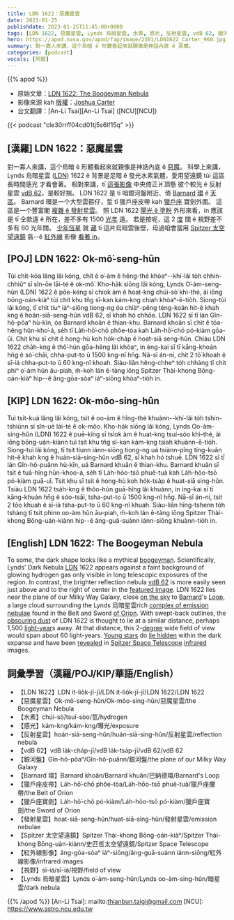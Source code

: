 ```yaml
---
title: LDN 1622：惡魔星雲
date: 2023-01-25
publishdate: 2023-01-25T11:45:00+0800
tags: [LDN 1622, 惡魔星雲, Lynds 烏暗星雲, 水素, 感光, 反射星雲, vdB 62, 銀河盤, Barnard 環, 獵戶座皮帶, 獵戶座寶劍, 發射星雲, Spitzer 太空望遠鏡, 紅外線影像, 視野]
hero: https://apod.nasa.gov/apod/fap/image/2301/LDN1622_Carter_960.jpg
summary: 對一寡人來講，這个烏暗 ê 形體看起來就親像是神話內底 ê 惡魔。
categories: [podcast]
vocals: [阿錕]
---
```


{{% apod %}}

- 原始文章：[LDN 1622: The Boogeyman Nebula](https://apod.nasa.gov/apod/ap230125.html)
- 影像來源 kah [版權][copyright]：[Joshua Carter](https://www.instagram.com/jc.astrophotos/)
- 台文翻譯：[An-Li Tsai][An-Li Tsai] ([NCU][NCU])

{{< podcast "cle30rrff04cd01tj5s6lf15q" >}}

## [漢羅] LDN 1622：惡魔星雲
對一寡人來講，這个烏暗 ê 形體看起來就親像是神話內底 ê [惡魔][boogeyman]。
科學上來講，Lynds 烏暗星雲 ([LDN][LDN]) 1622 ê 背景是足暗 ê 發光水素氣體，愛用望遠鏡 tùi 這區長時間感光 才看會著。
相對來講，tī [這張影像][featured image] 中央倚正爿頂懸 彼个較光 ê 反射星雲 [vdB 62][vdB 62]，是較好揣。
LDN 1622 是 tī 咱銀河盤附近、倚 [Barnard][Barnard] [環][Loop] ê [天區][on the sky]。
Barnard 環是一个大型雲箍仔，踅 tī 獵戶座皮帶 kah [獵戶座][of Orion] 寶劍外圍。
這區是一个豐富閣 [複雜 ê 發射星雲][complex of emission nebulae]。
照 LDN 1622 [閘光 ê 塗粉][obscuring dust] 外形來看，in 應該是 tī 仝款遠 ê 所在，差不多有 1500 [光年][light-year] 遠。
若是按呢，這 2 [度][degree] 闊 ê 視野差不多有 60 光年闊。
[少年恆星][Young stars] 就 [藏][lie hidden] tī 這片烏暗雲後壁，毋過咱會當用 [Spitzer 太空望遠鏡][Spitzer Space Telescope] 翕--ê [紅外線][infrared] 影像 [看著 in][revealed]。


## [POJ] LDN 1622: Ok-mô͘-seng-hûn
Tùi chi̍t-kóa lâng lâi kóng, chit ê o͘-àm ê hêng-thé khòaⁿ--khí-lâi to̍h chhin-chhiūⁿ sī sîn-ōe lāi-té ê ok-mô͘.
Kho-ha̍k siōng lâi kóng, Lynds O͘-àm-seng-hûn (LDN) 1622 ê pōe-kéng sī chiok àm ê hoat-kng chúi-sò͘ khì-thé, ài iōng bōng-oán-kiàⁿ tùi chit khu tn̂g sî-kan kám-kng chiah khòaⁿ-ē-tio̍h.
Siong-tùi lâi kóng, tī chit tiuⁿ iáⁿ-siōng tiong-ng óa chiàⁿ-pêng téng-koân hit-ê khah kng ê hoán-siā-seng-hûn vdB 62, sī khah hó chhōe.
LDN 1622 sī tī lán Gîn-hô-pôaⁿ hù-kīn, óa Barnard khoân ê thian-khu.
Barnard khoân sī chit ê tōa-hêng hûn-kho͘-á, se̍h tī La̍h-hō͘-chō phôe-tòa kah La̍h-hō͘-chō pó-kiàm gōa-ûi.
Chit khu sī chit ê hong-hù koh ho̍k-cha̍p ê hoat-siā seng-hûn.
Chiàu LDN 1622 cha̍h-kng ê thô͘-hún gōa-hêng lâi khòaⁿ, in èng-kai sī tī kāng-khoán hn̄g ê só͘-chāi, chha-put-to ū 1500 kng-nî hn̄g.
Nā-sī án-ni, chit 2 tō͘ khoah ê sī-iá chha-put-to ū 60 kng-nî khoah.
Siàu-liân hêng-chheⁿ to̍h chhàng tī chit phìⁿ o͘-àm hûn āu-piah, m̄-koh lán ē-tàng iōng Spitzer Thài-khong Bōng-oán-kiàⁿ hip--ê âng-gōa-sòaⁿ iáⁿ-siōng khòaⁿ-tio̍h in.

## [KIP] LDN 1622: Ok-môo-sing-hûn
Tuì tsi̍t-kuá lâng lâi kóng, tsit ê oo-àm ê hîng-thé khuànn--khí-lâi to̍h tshin-tshiūnn sī sîn-uē lāi-té ê ok-môo.
Kho-ha̍k siōng lâi kóng, Lynds Oo-àm-sing-hûn (LDN) 1622 ê puē-kíng sī tsiok àm ê huat-kng tsuí-sòo khì-thé, ài iōng bōng-uán-kiànn tuì tsit khu tn̂g sî-kan kám-kng tsiah khuànn-ē-tio̍h.
Siong-tuì lâi kóng, tī tsit tiunn iánn-siōng tiong-ng uá tsiànn-pîng tíng-kuân hit-ê khah kng ê huán-siā-sing-hûn vdB 62, sī khah hó tshuē.
LDN 1622 sī tī lán Gîn-hô-puânn hù-kīn, uá Barnard khuân ê thian-khu.
Barnard khuân sī tsit ê tuā-hîng hûn-khoo-á, se̍h tī La̍h-hōo-tsō phuê-tuà kah La̍h-hōo-tsō pó-kiàm guā-uî.
Tsit khu sī tsit ê hong-hù koh ho̍k-tsa̍p ê huat-siā sing-hûn.
Tsiàu LDN 1622 tsa̍h-kng ê thôo-hún guā-hîng lâi khuànn, in ìng-kai sī tī kāng-khuán hn̄g ê sóo-tsāi, tsha-put-to ū 1500 kng-nî hn̄g.
Nā-sī án-ni, tsit 2 tōo khuah ê sī-iá tsha-put-to ū 60 kng-nî khuah.
Siàu-liân hîng-tshenn to̍h tshàng tī tsit phìnn oo-àm hûn āu-piah, m̄-koh lán ē-tàng iōng Spitzer Thài-khong Bōng-uán-kiànn hip--ê âng-guā-suànn iánn-siōng khuànn-tio̍h in.

## [English] LDN 1622: The Boogeyman Nebula
To some, the dark shape looks like a mythical [boogeyman][boogeyman].
Scientifically, Lynds' Dark Nebula [LDN][LDN] 1622 appears against a faint background of glowing hydrogen gas only visible in long telescopic exposures of the region.
In contrast, the brighter reflection nebula [vdB 62][vdB 62] is more easily seen just above and to the right of center in the [featured image][featured image].
LDN 1622 lies near the plane of our Milky Way Galaxy, close [on the sky][on the sky] to [Barnard][Barnard]'s [Loop][Loop], a large cloud surrounding the Lynds 烏暗星雲rich [complex of emission nebulae][complex of emission nebulae] found in the Belt and Sword [of Orion][of Orion].
With swept-back outlines, the [obscuring dust][obscuring dust] of LDN 1622 is thought to lie at a similar distance, perhaps 1,500 [light-year][light-year]s away.
At that distance, this 2-[degree][degree] wide field of view would span about 60 light-years.
[Young stars][Young stars] do [lie hidden][lie hidden] within the dark expanse and have been [revealed][revealed] in [Spitzer Space Telescope][Spitzer Space Telescope] [infrared][infrared] images.

## 詞彙學習（漢羅/POJ/KIP/華語/English）
- 【LDN 1622】LDN it-lio̍k-jī-jī/LDN it-lio̍k-jī-jī/LDN 1622/LDN 1622
- 【惡魔星雲】Ok-mô͘-seng-hûn/Ok-môo-sing-hûn/惡魔星雲/the Boogeyman Nebula
- 【水素】chúi-sò͘/tsuí-sòo/氫/hydrogen
- 【感光】kám-kng/kám-kng/曝光/exposure
- 【反射星雲】hoán-siā-seng-hûn/huán-siā-sing-hûn/反射星雲/reflection nebula
- 【vdB 62】vdB la̍k-cha̍p-jī/vdB la̍k-tsa̍p-jī/vdB 62/vdB 62
- 【銀河盤】Gîn-hô-pôaⁿ/Gîn-hô-puânn/銀河盤/the plane of our Milky Way Galaxy
- 【Barnard 環】Barnard khoân/Barnard khuân/巴納德環/Barnard's Loop
- 【獵戶座皮帶】La̍h-hō͘-chō phôe-tòa/La̍h-hōo-tsō phuê-tuà/獵戶座腰帶/the Belt of Orion
- 【獵戶座寶劍】La̍h-hō͘-chō pó-kiàm/La̍h-hōo-tsō pó-kiàm/獵戶座寶劍/the Sword of Orion
- 【發射星雲】hoat-siā-seng-hûn/huat-siā-sing-hûn/發射星雲/emission nebulae
- 【Spitzer 太空望遠鏡】Spitzer Thài-khong Bōng-oán-kiàⁿ/Spitzer Thài-khong Bōng-uán-kiànn/史匹哲太空望遠鏡/Spitzer Space Telescope
- 【紅外線影像】âng-gōa-sòaⁿ iáⁿ-siōng/âng-guā-suànn iánn-siōng/紅外線影像/infrared images
- 【視野】sī-iá/sī-iá/視野/field of view
- 【Lynds 烏暗星雲】Lynds o͘-àm-seng-hûn/Lynds oo-àm-sing-hûn/暗星雲/dark nebula


{{% /apod %}}
[An-Li Tsai]: mailto:thianbun.taigi@gmail.com
[NCU]: https://www.astro.ncu.edu.tw

[copyright]: https://apod.nasa.gov/apod/fap/lib/about_apod.html#srapply
[License]: https://creativecommons.org/licenses/by/2.0/

[boogeyman]:https://en.wikipedia.org/wiki/Bogeyman
[LDN]:http://heasarc.gsfc.nasa.gov/W3Browse/nebula-catalog/ldn.html
[vdB 62]:https://it.wikipedia.org/wiki/VdB_62
[featured image]:https://www.instagram.com/p/CnhRwMapWsn/
[on the sky]:https://apod.nasa.gov/apod/ap101023.html
[Barnard]:https://en.wikipedia.org/wiki/Barnard%27s_Loop
[Loop]:https://apod.nasa.gov/apod/ap170406.html
[complex of emission nebulae]:https://apod.nasa.gov/apod/ap070125.html
[of Orion]:http://www.gb.nrao.edu/~rmaddale/Education/OrionTourCenter/optical.html
[obscuring dust]:https://apod.nasa.gov/apod/ap201122.html
[light-year]:https://spaceplace.nasa.gov/light-year/en/
[degree]:https://www.1728.org/angsize.htm
[Young stars]:https://ui.adsabs.harvard.edu/abs/2009AJ....137.3843B/abstract
[lie hidden]:https://d.newsweek.com/en/full/1984642/two-cats-hiding-space.jpg
[revealed]:https://www.researchgate.net/figure/The-L1622-cloud-as-seen-by-Spitzer-36-m-blue-8-m-green-and-24-m-red-Emission_fig10_235684871
[Spitzer Space Telescope]:https://www.nasa.gov/mission_pages/spitzer/infrared/index.html
[infrared]:https://science.nasa.gov/ems/07_infraredwaves

